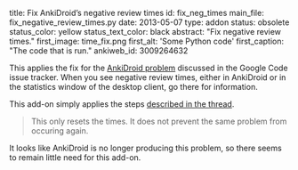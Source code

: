 title: Fix AnkiDroid’s negative review times
id: fix_neg_times
main_file: fix_negative_review_times.py
date: 2013-05-07
type: addon
status: obsolete
status_color: yellow
status_text_color: black
abstract: "Fix negative review times."
first_image: time_fix.png
first_alt: 'Some Python code'
first_caption: "The code that is run."
ankiweb_id: 3009264632

This applies the fix for the
[AnkiDroid problem](http://code.google.com/p/ankidroid/issues/detail?id=1449)
discussed in the Google Code issue tracker. When you see negative
review times, either in AnkiDroid or in the statistics window of the
desktop client, go there for information.

This add-on simply applies the
steps
[described in the thread](http://code.google.com/p/ankidroid/issues/detail?id=1449#c23).

<blockquote class="nb">This only resets the times. It does not prevent
the same problem from occuring again.</blockquote>

It looks like AnkiDroid is no longer producing this problem, so there
seems to remain little need for this add-on.
